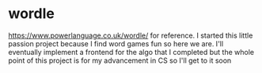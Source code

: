 # wordle
https://www.powerlanguage.co.uk/wordle/ for reference.
I started this little passion project because I find word games fun so here we are.
I'll eventually implement a frontend for the algo that I completed but the whole point of this project is for my advancement in CS so I'll get to it soon
